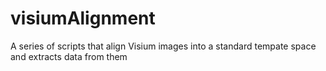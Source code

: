 # visiumAlignment

A series of scripts that align Visium images into a standard tempate space and extracts data from them